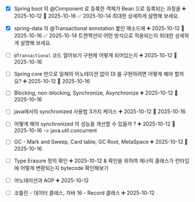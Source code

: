 - [x] Spring boot 의 @Component 로 등록한 객체가 Bean 으로 등록되는 과정을 ➕ 2025-10-12 📅 2025-10-16 ✅ 2025-10-14
      최대한 상세하게 설명해 보세요.

- [x] spring-data 의 @Transactional annotation 붙인 메소드에 ➕ 2025-10-12 📅 2025-10-16 ✅ 2025-10-14
      트랜잭션이 어떤 방식으로 적용되는지 최대한 상세하게 설명해 보세요.

- [ ] `@Transactional` 코드 열어보기 구현체 어떻게 되어있는지 ➕ 2025-10-12 📅 2025-10-16

- [ ] Spring core 만으로 일체의 어노테이션 없이 DI 를 구현하려면 어떻게 해야 할까요? ➕ 2025-10-12 📅 2025-10-16

- [ ] Blocking, non-blocking, Synchronize, Asynchronize ➕ 2025-10-12 📅 2025-10-16

- [ ] java에서의 synchronized 사용법 3가지 케이스 ➕ 2025-10-12 📅 2025-10-16

- [ ] 어떻게 해야 synchronized 의 성능을 개선할 수 있을까 ? ➕ 2025-10-12 📅 2025-10-16
      -> java.util.concurrent

- [ ] GC - Mark and Sweep, Card table, GC Root, MetaSpace ➕ 2025-10-12 📅 2025-10-16



- [ ] Type Erasure 정의 확인 ➕ 2025-10-12 
      & 확인을 위하여 제너릭 클래스가 런타임에 어떻게 변환되는지 bytecode 확인해보기

- [ ] 어노테이션과 AOP ➕ 2025-10-12 

- [ ] 코틀린 - 데이터 클래스, 자바 16 - Record 클래스 ➕ 2025-10-12 











